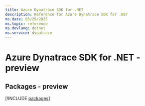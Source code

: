 ```yaml
---
title: Azure Dynatrace SDK for .NET
description: Reference for Azure Dynatrace SDK for .NET
ms.date: 05/29/2025
ms.topic: reference
ms.devlang: dotnet
ms.service: dynatrace
---
```

# Azure Dynatrace SDK for .NET - preview
## Packages - preview
[!INCLUDE [packages](dynatrace-index.md)]